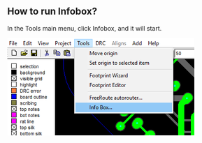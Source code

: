 ## How to run Infobox? 

In the Tools main menu, click Infobox, and it will start.

![How to run Infobox (Freepcb2)](pictures/IB_how_to_run.png)

